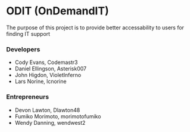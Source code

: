 # ODIT (OnDemandIT)
The purpose of this project is to provide better accessability to users for finding IT support

### Developers
* Cody Evans, Codemastr3
* Daniel Ellingson, Asterisk007
* John Higdon, VioletInferno
* Lars Norine, lcnorine

### Entrepreneurs
* Devon Lawton, Dlawton48
* Fumiko Morimoto, morimotofumiko
* Wendy Danning, wendwest2
